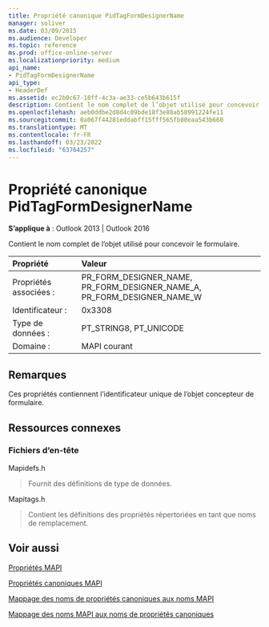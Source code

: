 ```yaml
---
title: Propriété canonique PidTagFormDesignerName
manager: soliver
ms.date: 03/09/2015
ms.audience: Developer
ms.topic: reference
ms.prod: office-online-server
ms.localizationpriority: medium
api_name:
- PidTagFormDesignerName
api_type:
- HeaderDef
ms.assetid: ec2b0c67-18ff-4c3a-ae33-ce5b643b615f
description: Contient le nom complet de l’objet utilisé pour concevoir le formulaire pour Outlook 2013 ou Outlook 2016.
ms.openlocfilehash: aeb0ddbe2d8d4c09bde18f3e88ab58991224fe11
ms.sourcegitcommit: 0a067f44281eddabff15fff565fb80eaa543b660
ms.translationtype: MT
ms.contentlocale: fr-FR
ms.lasthandoff: 03/23/2022
ms.locfileid: "63764257"
---
```

# <a name="pidtagformdesignername-canonical-property"></a>Propriété canonique PidTagFormDesignerName

  
  
**S’applique à** : Outlook 2013 | Outlook 2016 
  
Contient le nom complet de l’objet utilisé pour concevoir le formulaire. 
  
|Propriété |Valeur |
|:-----|:-----|
|Propriétés associées :  <br/> |PR_FORM_DESIGNER_NAME, PR_FORM_DESIGNER_NAME_A, PR_FORM_DESIGNER_NAME_W  <br/> |
|Identificateur :  <br/> |0x3308  <br/> |
|Type de données :  <br/> |PT_STRING8, PT_UNICODE  <br/> |
|Domaine :  <br/> |MAPI courant  <br/> |
   
## <a name="remarks"></a>Remarques

Ces propriétés contiennent l’identificateur unique de l’objet concepteur de formulaire. 
  
## <a name="related-resources"></a>Ressources connexes

### <a name="header-files"></a>Fichiers d’en-tête

Mapidefs.h
  
> Fournit des définitions de type de données.
    
Mapitags.h
  
> Contient les définitions des propriétés répertoriées en tant que noms de remplacement.
    
## <a name="see-also"></a>Voir aussi



[Propriétés MAPI](mapi-properties.md)
  
[Propriétés canoniques MAPI](mapi-canonical-properties.md)
  
[Mappage des noms de propriétés canoniques aux noms MAPI](mapping-canonical-property-names-to-mapi-names.md)
  
[Mappage des noms MAPI aux noms de propriétés canoniques](mapping-mapi-names-to-canonical-property-names.md)


